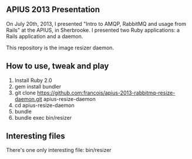 APIUS 2013 Presentation
-----------------------

On July 20th, 2013, I presented "Intro to AMQP, RabbitMQ and usage from Rails" at the APIUS, in Sherbrooke. I presented two Ruby applications: a Rails application and a daemon.

This repository is the image resizer daemon.

How to use, tweak and play
--------------------------

1. Install Ruby 2.0
2. gem install bundler
3. git clone https://github.com:francois/apius-2013-rabbitmq-resize-daemon.git apius-resize-daemon
4. cd apius-resize-daemon
5. bundle
6. bundle exec bin/resizer

Interesting files
-----------------

There's one only interesting file: bin/resizer
